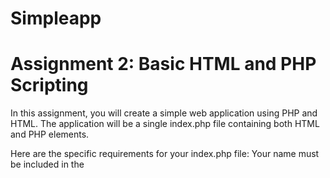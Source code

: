 # Simpleapp
# Assignment 2: Basic HTML and PHP Scripting

In this assignment, you will create a simple web application using PHP and HTML. The application will be a single index.php file containing both HTML and PHP elements.

Here are the specific requirements for your index.php file:
Your name must be included in the <title> tag as 'Firstname Lastname PHP'
There should be an <h1> tag with your name and the text 'Firstname Lastname PHP'
You should use a <pre> tag to create ASCII art of the first letter of your name, with four spaces indented from the left margin
Your code should use PHP to compute the SHA256 hash of your name and print it out like the sample application provided below. You must compute this in your index.php file.
